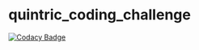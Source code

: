 # quintric_coding_challenge

[![Codacy Badge](https://api.codacy.com/project/badge/Grade/75ee19ad1d7444c3872c400835ec5b2c)](https://app.codacy.com/app/2Clutch/quintric_coding_challenge?utm_source=github.com&utm_medium=referral&utm_content=2Clutch/quintric_coding_challenge&utm_campaign=badger)